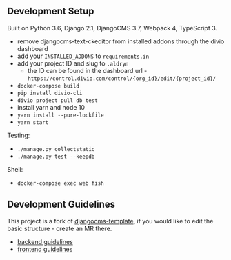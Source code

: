 Development Setup
-------------------------------------------------------------------------------
Built on Python 3.6, Django 2.1, DjangoCMS 3.7, Webpack 4, TypeScript 3.

- remove djangocms-text-ckeditor from installed addons through the divio dashboard
- add your `INSTALLED_ADDONS` to `requirements.in`
- add your project ID and slug to `.aldryn`
    - the ID can be found in the dashboard url - `https://control.divio.com/control/{org_id}/edit/{project_id}/`
- `docker-compose build`
- `pip install divio-cli`
- `divio project pull db test`
- install yarn and node 10
- `yarn install --pure-lockfile`
- `yarn start`

Testing:
- `./manage.py collectstatic`
- `./manage.py test --keepdb`

Shell:
- `docker-compose exec web fish`


Development Guidelines
-------------------------------------------------------------------------------
This project is a fork of [djangocms-template](https://gitlab.com/what-digital/djangocms-template/), if you would like to edit the basic structure - create an MR there.

- [backend guidelines](/docs/readme/backend.md)
- [frontend guidelines](/docs/readme/frontend.md)
